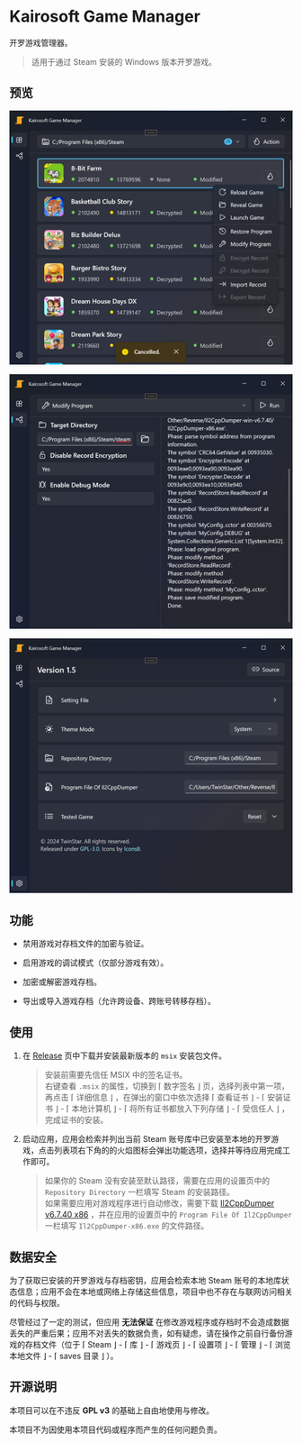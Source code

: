 # Kairosoft Game Manager

开罗游戏管理器。

> 适用于通过 Steam 安装的 Windows 版本开罗游戏。

## 预览

![manager](./media/preview/manager.png)

![function](./media/preview/function.png)

![setting](./media/preview/setting.png)

## 功能

* 禁用游戏对存档文件的加密与验证。

* 启用游戏的调试模式（仅部分游戏有效）。

* 加密或解密游戏存档。

* 导出或导入游戏存档（允许跨设备、跨账号转移存档）。

## 使用

1. 在 [Release](https://github.com/twinstar6980/KairosoftGameManager/releases/tag/Latest) 页中下载并安装最新版本的 `msix` 安装包文件。
	
	> 安装前需要先信任 MSIX 中的签名证书。\
	> 右键查看 `.msix` 的属性，切换到 ⌈ 数字签名 ⌋ 页，选择列表中第一项，再点击 ⌈ 详细信息 ⌋ ，在弹出的窗口中依次选择 ⌈ 查看证书 ⌋ - ⌈ 安装证书 ⌋ - ⌈ 本地计算机 ⌋ - ⌈ 将所有证书都放入下列存储 ⌋ - ⌈ 受信任人 ⌋ ，完成证书的安装。

2. 启动应用，应用会检索并列出当前 Steam 账号库中已安装至本地的开罗游戏，点击列表项右下角的的火焰图标会弹出功能选项，选择并等待应用完成工作即可。
	
	> 如果你的 Steam 没有安装至默认路径，需要在应用的设置页中的 `Repository Directory` 一栏填写 Steam 的安装路径。\
	> 如果需要应用对游戏程序进行自动修改，需要下载 [Il2CppDumper v6.7.40 x86](https://github.com/Perfare/Il2CppDumper) ，并在应用的设置页中的 `Program File Of Il2CppDumper` 一栏填写 `Il2CppDumper-x86.exe` 的文件路径。

## 数据安全

为了获取已安装的开罗游戏与存档密钥，应用会检索本地 Steam 账号的本地库状态信息；应用不会在本地或网络上存储这些信息，项目中也不存在与联网访问相关的代码与权限。

尽管经过了一定的测试，但应用 **无法保证** 在修改游戏程序或存档时不会造成数据丢失的严重后果；应用不对丢失的数据负责，如有疑虑，请在操作之前自行备份游戏的存档文件（位于 ⌈ Steam ⌋ - ⌈ 库 ⌋ - ⌈ 游戏页 ⌋ - ⌈ 设置项 ⌋ - ⌈ 管理 ⌋ - ⌈ 浏览本地文件 ⌋ - ⌈ saves 目录 ⌋ ）。

## 开源说明

本项目可以在不违反 **GPL v3** 的基础上自由地使用与修改。

本项目不为因使用本项目代码或程序而产生的任何问题负责。
